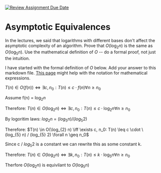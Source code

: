 [![Review Assignment Due Date](https://classroom.github.com/assets/deadline-readme-button-24ddc0f5d75046c5622901739e7c5dd533143b0c8e959d652212380cedb1ea36.svg)](https://classroom.github.com/a/fbkbKZ5N)
# Asymptotic Equivalences

In the lectures, we said that logarithms with different bases don't affect the
asymptotic complexity of an algorithm. Prove that $O(\log_{2} n)$ is the same as
$O(\log_{5} n)$. Use the mathematical definition of $O$ -- do a formal proof,
not just the intuition.

I have started with the formal definition of $O$ below. Add your answer to this
markdown file. [This
page](https://docs.github.com/en/get-started/writing-on-github/working-with-advanced-formatting/writing-mathematical-expressions)
might help with the notation for mathematical expressions.

$T(n) \in O(f(n)) \iff \exists c, n_0: T(n) \leq c \cdot f(n) \forall n \geq n_0$

Assume f(n) = $\log_{2} n$

Therefore: $T(n) \in O(\log_{2} n) \iff \exists c, n_0: T(n) \leq c \cdot \log_{2} n \forall n \geq n_0$

By logoritim laws: $log_{2} n$ = $(log_{5} n) / (log_{5} 2)$

Therefore: $T(n) \in O(\log_{2} n) \iff \exists c, n_0: T(n) \leq c \cdot \(log_{5} n) / (log_{5} 2) \forall n \geq n_0$

Since c / $log_{5} 2$ is a constant we can rewrite this as some constant k.

Therefore: $T(n) \in O(\log_{2} n) \iff \exists k, n_0: T(n) \leq k \cdot \log_{5} n \forall n \geq n_0$

Therfore $O(\log_{2} n)$ is equivilant to $O(\log_{5} n)$
